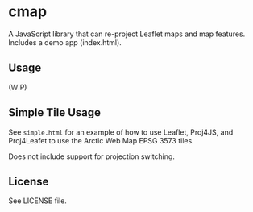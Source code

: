 # cmap

A JavaScript library that can re-project Leaflet maps and map features. Includes a demo app (index.html).

## Usage

(WIP)

## Simple Tile Usage

See `simple.html` for an example of how to use Leaflet, Proj4JS, and Proj4Leafet to use the Arctic Web Map EPSG 3573 tiles.

Does not include support for projection switching.

## License

See LICENSE file.

